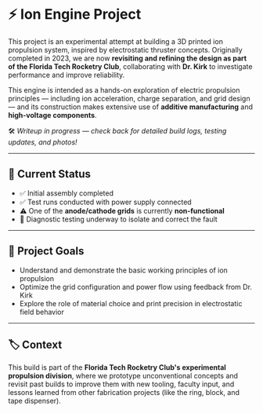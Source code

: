 # ⚡ Ion Engine Project

This project is an experimental attempt at building a 3D printed ion propulsion system, inspired by electrostatic thruster concepts. Originally completed in 2023, we are now **revisiting and refining the design as part of the Florida Tech Rocketry Club**, collaborating with **Dr. Kirk** to investigate performance and improve reliability.

This engine is intended as a hands-on exploration of electric propulsion principles — including ion acceleration, charge separation, and grid design — and its construction makes extensive use of **additive manufacturing** and **high-voltage components**.

🛠️ *Writeup in progress — check back for detailed build logs, testing updates, and photos!*

---

## 📡 Current Status

- ✅ Initial assembly completed
- ✅ Test runs conducted with power supply connected
- ⚠️ One of the **anode/cathode grids** is currently **non-functional**
- 🔧 Diagnostic testing underway to isolate and correct the fault

---

## 🧠 Project Goals

- Understand and demonstrate the basic working principles of ion propulsion
- Optimize the grid configuration and power flow using feedback from Dr. Kirk
- Explore the role of material choice and print precision in electrostatic field behavior

---

## 🏷️ Context

This build is part of the **Florida Tech Rocketry Club's experimental propulsion division**, where we prototype unconventional concepts and revisit past builds to improve them with new tooling, faculty input, and lessons learned from other fabrication projects (like the ring, block, and tape dispenser).



